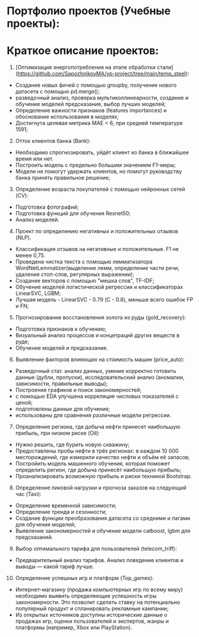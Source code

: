 # Портфолио проектов (Учебные проекты):

# Краткое описание проектов:
1. [Оптимизация энергопотребления на этапе обработки стали] (https://github.com/SapozhnikovMA/yp-project/tree/main/temp_steel):
  - Создание новых фичей с помощью groupby, получение нового датасета с помощью pd.merge();
  - разведочный анализ, проверка мультиколлинеарности, создание и обучение моделей предсказания, выбор лучших моделей;
  - Определение важности признаков (features importances) и обоснование использования в моделях;
  - Достигнута целевая метрика MAE < 6, при средней температуре 1591;
  
2.  Отток клиентов банка (Bank):
  - Необходимо спрогнозировать, уйдёт клиент из банка в ближайшее время или нет.
  - Построить модель с предельно большим значением F1-меры;
  - Модели не помогут удержать клиентов, но помогут руководству банка принять правильное решение;
  
3. Определение возраста покупателей с помощью нейронных сетей (CV):
  - Подготовка фотографий;
  - Подготовка функций для обучения Resnet50;
  - Анализ моделей.

4. Проект по определению негативных и положительных отзывов (NLP).
  - Классификация отзывов на негативные и положительные. F1 не менее 0,75.
  - Проведена чистка текста с помощью лемматизатора WordNetLemmatizer(выделение лемм, определение части речи, удаление стоп-слов, регулярных выражении);
  - Создание векторов с помощью "мешка слов", TF-IDF;
  - Обучение моделей логистической регрессии и классификаторах LinearSVC, LGBM;
  - Лучшая модель - LinearSVC - 0.79 (С - 0.8), меньше всего ошибок FP и FN;

5. Прогнозирование восстановления золота из руды (gold_recovery):
  - Подготовка признаков к обучению;
  - Визуальный анализ процессов и концетраций других веществ в руде;
  -  Обучение моделей и предсказания.
 
6. Выявление факторов влияющих на стоимость машин (price_auto):
  - Разведочный стат. анализ данных, умение корректно готовить данные (дубли, пропуски), исследовательский анализ (аномалии, зависимости, правильные выводы);
  - Построение графиков и поиск закономерностей;
  - с помощью EDA улучшена корреляция числовых показателей с ценой;
  - подготовлены данные для обучения;
  - использованы для сравнения различные модели регрессии.

7. Определение региона, где добыча нефти принесет наибольшую прибыль, при низком риске (Oil):
  - Нужно решить, где бурить новую скважину;
  - Предоставлены пробы нефти в трёх регионах: в каждом 10 000 месторождений, где измерили качество нефти и объём её запасов;
  - Постройить модель машинного обучения, которая поможет определить регион, где добыча принесёт наибольшую прибыль;
  - Проанализировать возможную прибыль и риски техникой Bootstrap.

8. Определение пиковой нагрузки и прогноза заказов на следующий час (Taxi):
  - Определение временной зависимости;
  - Определение тренда и сезонности;
  - Создание функции преобразования датасета со средними и лагами для обучения моделей;
  - Выявление закономерностей и обучение модели catboost, lgbm для предсказаний.

9. Выбор оптимального тарифа для пользователей (telecom_triff):
  - Предварительный анализ тарифов. Анализ поведение клиентов и выводы — какой тариф лучше.

10. Определение успешных игр и платформ (Top_games):
  - Интернет-магазину (продажа компьютерных игр по всему миру) необходимо выявить определяющие успешность игры закономерности. Это позволит сделать ставку на потенциально популярный продукт и спланировать рекламные кампании;
  - Из открытых источников доступны исторические данные о продажах игр, оценки пользователей и экспертов, жанры и платформы (например, Xbox или PlayStation).
